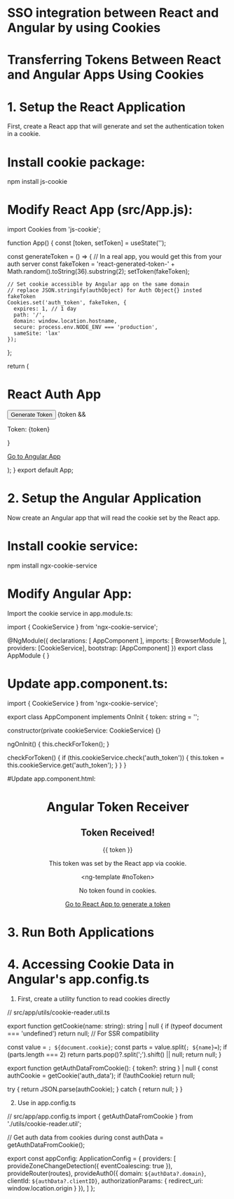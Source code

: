 # SSO integration between React and Angular by using Cookies 

# Transferring Tokens Between React and Angular Apps Using Cookies

# 1. Setup the React Application
First, create a React app that will generate and set the authentication token in a cookie.

# Install cookie package:
npm install js-cookie

# Modify React App (src/App.js):

import Cookies from 'js-cookie';

function App() {
  const [token, setToken] = useState('');

  const generateToken = () => {
    // In a real app, you would get this from your auth server
    const fakeToken = 'react-generated-token-' + Math.random().toString(36).substring(2);
    setToken(fakeToken);
    
    // Set cookie accessible by Angular app on the same domain     
    // replace JSON.stringify(authObject) for Auth Object{} insted fakeToken
    Cookies.set('auth_token', fakeToken, { 
      expires: 1, // 1 day
      path: '/',
      domain: window.location.hostname,
      secure: process.env.NODE_ENV === 'production',
      sameSite: 'lax'
    });
  };

  return (
    <div className="App">
      <h1>React Auth App</h1>
      <button onClick={generateToken}>Generate Token</button>
      {token && <p>Token: {token}</p>}
      <p>
        <a href="http://localhost:4200" target="_blank" rel="noopener noreferrer">
          Go to Angular App
        </a>
      </p>
    </div>
  );
}
export default App;


# 2. Setup the Angular Application

Now create an Angular app that will read the cookie set by the React app.

# Install cookie service:

npm install ngx-cookie-service

# Modify Angular App:
Import the cookie service in app.module.ts:

import { CookieService } from 'ngx-cookie-service';

@NgModule({
  declarations: [
    AppComponent
  ],
  imports: [
    BrowserModule
  ],
  providers: [CookieService],
  bootstrap: [AppComponent]
})
export class AppModule { }


# Update app.component.ts:

import { CookieService } from 'ngx-cookie-service';

export class AppComponent implements OnInit {
  token: string = '';

  constructor(private cookieService: CookieService) {}

  ngOnInit() {
    this.checkForToken();
  }

  checkForToken() {
    if (this.cookieService.check('auth_token')) {
      this.token = this.cookieService.get('auth_token');
    }
  }
}


#Update app.component.html:

<div style="text-align:center">
  <h1>Angular Token Receiver</h1>
  
  <div *ngIf="token; else noToken">
    <h2>Token Received!</h2>
    <p>{{ token }}</p>
    <p>This token was set by the React app via cookie.</p>
  </div>

  <ng-template #noToken>
    <p>No token found in cookies.</p>
    <p>
      <a href="http://localhost:3000" target="_blank">
        Go to React App to generate a token
      </a>
    </p>
  </ng-template>
</div>

# 3. Run Both Applications

# 4. Accessing Cookie Data in Angular's app.config.ts

1. First, create a utility function to read cookies directly 

// src/app/utils/cookie-reader.util.ts

export function getCookie(name: string): string | null {
  if (typeof document === 'undefined') return null; // For SSR compatibility

  const value = `; ${document.cookie}`;
  const parts = value.split(`; ${name}=`);
  if (parts.length === 2) return parts.pop()?.split(';').shift() || null;
  return null;
}

export function getAuthDataFromCookie(): { token?: string } | null {
  const authCookie = getCookie('auth_data');
  if (!authCookie) return null;

  try {
    return JSON.parse(authCookie);
  } catch {
    return null;
  }
}

2. Use in app.config.ts

// src/app/app.config.ts
import { getAuthDataFromCookie } from './utils/cookie-reader.util';

// Get auth data from cookies during 
const authData = getAuthDataFromCookie();

export const appConfig: ApplicationConfig = {
  providers: [
    provideZoneChangeDetection({ eventCoalescing: true }),
    provideRouter(routes),
    provideAuth0({
      domain: `${authData?.domain}`,
      clientId: `${authData?.clientID}`,
      authorizationParams: {
        redirect_uri: window.location.origin
      }
    }),
  ]
};
